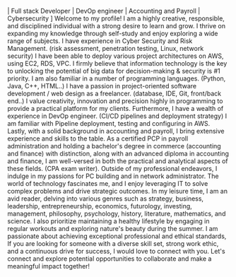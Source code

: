 | Full stack Developer | DevOp engineer | Accounting and Payroll | Cybersecurity ]
Welcome to my profile! I am a highly creative, responsible, and disciplined individual with a strong desire to learn and grow. I thrive on expanding my knowledge through self-study and enjoy exploring a wide range of subjects.
I have experience in Cyber Security and Risk Management. (risk assessment, penetration testing, Linux, network security) I have been able to deploy various project architectures on AWS, using EC2, RDS, VPC. I firmly believe that information technology is the key to unlocking the potential of big data for decision-making & security is #1 priority. 
I am also familiar in a number of programming languages. (Python, Java, C++, HTML..) I have a passion in project-oriented software development / web design as a freelancer. (database, IDE, Git, front/back end..) I value creativity, innovation and precision highly in programming to provide a practical platform for my clients. 
Furthermore, I have a wealth of experience in DevOp engineer. (CI/CD pipelines and deployment strategy) I am familiar with Pipeline deployment, testing and configuring in AWS. 
Lastly, with a solid background in accounting and payroll, I bring extensive experience and skills to the table. As a certified PCP in payroll administration and holding a bachelor's degree in commerce (accounting and finance) with distinction, along with an advanced diploma in accounting and finance, I am well-versed in both the practical and analytical aspects of these fields. (CPA exam writer).
Outside of my professional endeavors, I indulge in my passions for PC building and in network administrator. The world of technology fascinates me, and I enjoy leveraging IT to solve complex problems and drive strategic outcomes. 
In my leisure time, I am an avid reader, delving into various genres such as strategy, business, leadership, entrepreneurship, economics, futurology, investing, management, philosophy, psychology, history, literature, mathematics, and science. I also prioritize maintaining a healthy lifestyle by engaging in regular workouts and exploring nature's beauty during the summer. 
I am passionate about achieving exceptional professional and ethical standards, If you are looking for someone with a diverse skill set, strong work ethic, and a continuous drive for success, I would love to connect with you. Let's connect and explore potential opportunities to collaborate and make a meaningful impact together!
